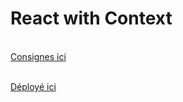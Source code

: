 <h1>React with Context</h1>
</br>
<a href="https://amber-argon-564.notion.site/Exercice-1-Test-React-2-95cb10647daf43a29c37036ca507c226">Consignes ici</a>

</br>
</br>

<a href='https://modulo-test-react-2.web.app'>Déployé ici</a>

